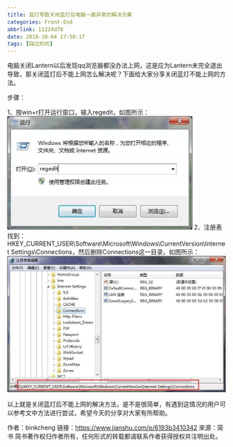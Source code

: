 ```yaml
---
title: 蓝灯导致关闭蓝灯后电脑一直异常的解决方案
categories: Front-End
abbrlink: 11224d78
date: 2018-10-04 17:58:17
tags: [踩过的坑]
---
```

电脑关闭Lantern以后发现qq浏览器都没办法上网，这是应为Lantern未完全退出导致，那关闭蓝灯后不能上网怎么解决呢？下面给大家分享关闭蓝灯不能上网的方法。 

步骤：

1、按win+r打开运行窗口，输入regedit，如图所示：
![regedit](./蓝灯导致关闭蓝灯后电脑一直异常的解决方案/1.webp)
2、注册表找到：HKEY_CURRENT_USER\Software\Microsoft\Windows\CurrentVersion\Internet Settings\Connections，然后删除Connections这一目录，如图所示：
![删除Connections](./蓝灯导致关闭蓝灯后电脑一直异常的解决方案/2.jpg)

以上就是关闭蓝灯后不能上网的解决方法，是不是很简单，有遇到这情况的用户可以参考文中方法进行尝试，希望今天的分享对大家有所帮助。

作者：binkcheng
链接：https://www.jianshu.com/p/6193b3410342
來源：简书
简书著作权归作者所有，任何形式的转载都请联系作者获得授权并注明出处。